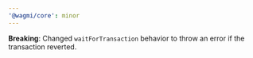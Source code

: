 ```yaml
---
'@wagmi/core': minor
---
```


**Breaking**: Changed `waitForTransaction` behavior to throw an error if the transaction reverted.
